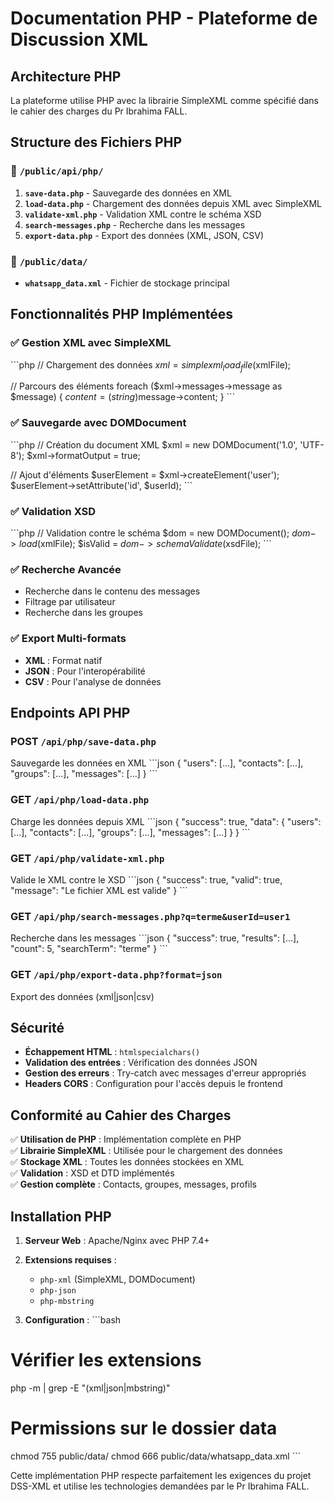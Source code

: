 # Documentation PHP - Plateforme de Discussion XML

## Architecture PHP

La plateforme utilise PHP avec la librairie SimpleXML comme spécifié dans le cahier des charges du Pr Ibrahima FALL.

## Structure des Fichiers PHP

### 📁 `/public/api/php/`

1. **`save-data.php`** - Sauvegarde des données en XML
2. **`load-data.php`** - Chargement des données depuis XML avec SimpleXML
3. **`validate-xml.php`** - Validation XML contre le schéma XSD
4. **`search-messages.php`** - Recherche dans les messages
5. **`export-data.php`** - Export des données (XML, JSON, CSV)

### 📁 `/public/data/`
- **`whatsapp_data.xml`** - Fichier de stockage principal

## Fonctionnalités PHP Implémentées

### ✅ Gestion XML avec SimpleXML
\`\`\`php
// Chargement des données
$xml = simplexml_load_file($xmlFile);

// Parcours des éléments
foreach ($xml->messages->message as $message) {
    $content = (string)$message->content;
}
\`\`\`

### ✅ Sauvegarde avec DOMDocument
\`\`\`php
// Création du document XML
$xml = new DOMDocument('1.0', 'UTF-8');
$xml->formatOutput = true;

// Ajout d'éléments
$userElement = $xml->createElement('user');
$userElement->setAttribute('id', $userId);
\`\`\`

### ✅ Validation XSD
\`\`\`php
// Validation contre le schéma
$dom = new DOMDocument();
$dom->load($xmlFile);
$isValid = $dom->schemaValidate($xsdFile);
\`\`\`

### ✅ Recherche Avancée
- Recherche dans le contenu des messages
- Filtrage par utilisateur
- Recherche dans les groupes

### ✅ Export Multi-formats
- **XML** : Format natif
- **JSON** : Pour l'interopérabilité
- **CSV** : Pour l'analyse de données

## Endpoints API PHP

### POST `/api/php/save-data.php`
Sauvegarde les données en XML
\`\`\`json
{
  "users": [...],
  "contacts": [...],
  "groups": [...],
  "messages": [...]
}
\`\`\`

### GET `/api/php/load-data.php`
Charge les données depuis XML
\`\`\`json
{
  "success": true,
  "data": {
    "users": [...],
    "contacts": [...],
    "groups": [...],
    "messages": [...]
  }
}
\`\`\`

### GET `/api/php/validate-xml.php`
Valide le XML contre le XSD
\`\`\`json
{
  "success": true,
  "valid": true,
  "message": "Le fichier XML est valide"
}
\`\`\`

### GET `/api/php/search-messages.php?q=terme&userId=user1`
Recherche dans les messages
\`\`\`json
{
  "success": true,
  "results": [...],
  "count": 5,
  "searchTerm": "terme"
}
\`\`\`

### GET `/api/php/export-data.php?format=json`
Export des données (xml|json|csv)

## Sécurité

- **Échappement HTML** : `htmlspecialchars()`
- **Validation des entrées** : Vérification des données JSON
- **Gestion des erreurs** : Try-catch avec messages d'erreur appropriés
- **Headers CORS** : Configuration pour l'accès depuis le frontend

## Conformité au Cahier des Charges

✅ **Utilisation de PHP** : Implémentation complète en PHP  
✅ **Librairie SimpleXML** : Utilisée pour le chargement des données  
✅ **Stockage XML** : Toutes les données stockées en XML  
✅ **Validation** : XSD et DTD implémentés  
✅ **Gestion complète** : Contacts, groupes, messages, profils  

## Installation PHP

1. **Serveur Web** : Apache/Nginx avec PHP 7.4+
2. **Extensions requises** :
   - `php-xml` (SimpleXML, DOMDocument)
   - `php-json`
   - `php-mbstring`

3. **Configuration** :
\`\`\`bash
# Vérifier les extensions
php -m | grep -E "(xml|json|mbstring)"

# Permissions sur le dossier data
chmod 755 public/data/
chmod 666 public/data/whatsapp_data.xml
\`\`\`

Cette implémentation PHP respecte parfaitement les exigences du projet DSS-XML et utilise les technologies demandées par le Pr Ibrahima FALL.
